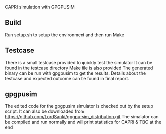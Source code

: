 CAPRI simulation with GPGPUSIM

Build
-----
Run setup.sh to setup the environment and then run Make

Testcase
--------
There is a small testcase provided to quickly test the simulator
It can be found in the testcase directory
Make file is also provided
The generated binary can be run with gpgpusim to get the results.
Details about the testcase and expected outcome can be found in final report.


gpgpusim
--------
The edited code for the gpgpusim simulator is checked out by the setup script.
It can also be downloaded from https://github.com/LordSanki/gpgpu-sim_distribution.git
The simalator can be compiled and run normally and will print statistics for CAPRi & TBC at the end


